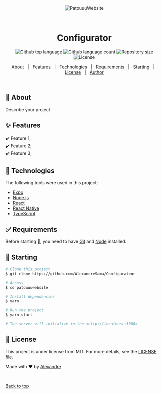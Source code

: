 <div align="center" id="top"> 
  <img src="./.github/app.gif" alt="PatouuuWebsite" />

  &#xa0;

  <!-- <a href="https://patouuuwebsite.netlify.app">Demo</a> -->
</div>

<h1 align="center">Configurator</h1>

<p align="center">
  <img alt="Github top language" src="https://img.shields.io/github/languages/top/AlexandreSama/Configurateur?color=56BEB8">

  <img alt="Github language count" src="https://img.shields.io/github/languages/count/AlexandreSama/Configurateur?color=56BEB8">

  <img alt="Repository size" src="https://img.shields.io/github/repo-size/AlexandreSama/Configurateur?color=56BEB8">

  <img alt="License" src="https://img.shields.io/github/license/AlexandreSama/Configurateur?color=56BEB8">

  <!-- <img alt="Github issues" src="https://img.shields.io/github/issues/AlexandreSama/patouuuwebsite?color=56BEB8" /> -->

  <!-- <img alt="Github forks" src="https://img.shields.io/github/forks/AlexandreSama/patouuuwebsite?color=56BEB8" /> -->

  <!-- <img alt="Github stars" src="https://img.shields.io/github/stars/AlexandreSama/patouuuwebsite?color=56BEB8" /> -->
</p>

<!-- Status -->

<!-- <h4 align="center"> 
	🚧  PatouuuWebsite 🚀 Under construction...  🚧
</h4> 

<hr> -->

<p align="center">
  <a href="#dart-about">About</a> &#xa0; | &#xa0; 
  <a href="#sparkles-features">Features</a> &#xa0; | &#xa0;
  <a href="#rocket-technologies">Technologies</a> &#xa0; | &#xa0;
  <a href="#white_check_mark-requirements">Requirements</a> &#xa0; | &#xa0;
  <a href="#checkered_flag-starting">Starting</a> &#xa0; | &#xa0;
  <a href="#memo-license">License</a> &#xa0; | &#xa0;
  <a href="https://github.com/AlexandreSama" target="_blank">Author</a>
</p>

<br>

## :dart: About ##

Describe your project

## :sparkles: Features ##

:heavy_check_mark: Feature 1;\
:heavy_check_mark: Feature 2;\
:heavy_check_mark: Feature 3;

## :rocket: Technologies ##

The following tools were used in this project:

- [Expo](https://expo.io/)
- [Node.js](https://nodejs.org/en/)
- [React](https://pt-br.reactjs.org/)
- [React Native](https://reactnative.dev/)
- [TypeScript](https://www.typescriptlang.org/)

## :white_check_mark: Requirements ##

Before starting :checkered_flag:, you need to have [Git](https://git-scm.com) and [Node](https://nodejs.org/en/) installed.

## :checkered_flag: Starting ##

```bash
# Clone this project
$ git clone https://github.com/AlexandreSama/Configurateur

# Access
$ cd patouuuwebsite

# Install dependencies
$ yarn

# Run the project
$ yarn start

# The server will initialize in the <http://localhost:3000>
```

## :memo: License ##

This project is under license from MIT. For more details, see the [LICENSE](LICENSE.md) file.


Made with :heart: by <a href="https://github.com/AlexandreSama" target="_blank">Alexandre</a>

&#xa0;

<a href="#top">Back to top</a>
